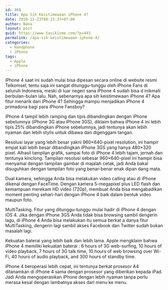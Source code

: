 ```yaml
---
id: 468
title: Apa Sih Keistimewaan iPhone 4?
date: 2010-11-23T08:15:37+07:00
author: Nana
layout: post
guid: https://www.tasikisme.com/?p=443
permalink: /apa-sih-keistimewaan-iphone-4/
categories:
  - Handphone
  - iPhone
tags:
  - Apple
  - iPhone
---
```

iPhone 4 saat ini sudah mulai bisa dipesan secara online di website resmi Telkomsel, tentu saja ini sangat ditunggu-tunggu oleh iPhone Fans di seluruh Indonesia, meski di luar negeri sana iPhone 4 sudah bisa d inikmati berbulan-bulan lalu. Nah, sebenarnya apa sih keistimewaan iPhone 4? Apa fitur menarik dari iPhone 4? Sehingga mampu menjadikan iPhone 4 primadona bagi para iPhone Fansboy?

iPhone 4 tampil lebih ramping dan tipis dibandingkan dengan iPhone sebelumnya (iPhone 3G atau iPhone 3GS), diklaim bahwa iPhone 4 ini lebih tipis 25% dibandingkan iPhone sebelumnya, jadi tentunya akan lebih nyaman dan lebih stylis untuk dibawa dan digenggam tangan.

Resolusi layar yang lebih besar yakni 960&#215;640-pixel resolution, ini hampir empat kali lebih besar dibandingkan iPhone 3GS yang hanya 480&#215;320 pixel. Alhasil tampilan grafik, sampai foto di iPhone 4 lebih tajam, jernah dan tentunya kinclong. Tampilan resolusi sebesar 960&#215;640-pixel ini hampir bisa menyamai dengan tampilan gambar di majalah cetak, jadi Anda bakal disuguhkan dengan tampilan foto yang benar-benar enak dipan dang mata.

Dual kamera, sehingga Anda bisa melakukan video calling atau di iPhone dikenal dengan FaceTime. Dengan kamera 5-megapixel plus LED flash dan kemampuan merekam HD video (720p), membuat Anda bisa mengabadikan moment penting sehari-hari dengan iPhone 4 baik dalam bentuk video maupun foto.

MultiTasking. Fitur yang ditunggu-tunggu mulai hadir di iPhone 4 dengan iOS 4. Jika dengan iPhone 3GS Anda tidak bisa browsing sambil dengerin lagu, di iPhone 4 Anda bisa melakukan itu semua berkat a danya fitur MultiTasking, dengerin lagi sambil akses Facebook dan Twitter sudah bukan masalah lagi.

Kekuatan baterai yang lebih baik dan lebih lama. Apple mengklaim bahwa iPhone 4 memiliki kekuatan baterai : 6 hours of 3G web-surfing, 10 hours of video playback, 7 hours of 3G talk time, 10 hours of web browsing over Wi-Fi, 40 hours of audio playback, and 300 hours of standby time.

iPhone 4 beroperasi lebih cepat, ini tentunya berkat prosesor A4 ditanamkan di iPhone 4 sama dengan prosesor yang diberikan kepada iPad. Jadi Anda mengoperasikan iPhone dengan lebih nyaman tanpa perlu merasa kesal dengan lambatnya akses dari menu ke menu.